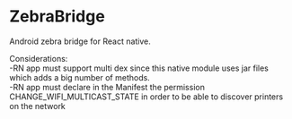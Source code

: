 # ZebraBridge
Android zebra bridge for React native.

Considerations:\
-RN app must support multi dex since this native module uses jar files which adds a big number of methods.\
-RN app must declare in the Manifest the permission CHANGE_WIFI_MULTICAST_STATE in order to be able to discover printers on the network

